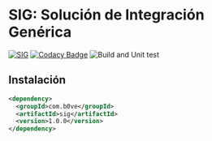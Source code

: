 # SIG: Solución de Integración Genérica

[![SIG](https://maven-badges.herokuapp.com/maven-central/com.b0ve/sig/badge.svg)](https://maven-badges.herokuapp.com/maven-central/com.b0ve/sig)
[![Codacy Badge](https://api.codacy.com/project/badge/Grade/4505e02478d742d09809ac329c4e8b60)](https://app.codacy.com/gh/BorjaLive/SIG?utm_source=github.com&utm_medium=referral&utm_content=BorjaLive/SIG&utm_campaign=Badge_Grade_Settings)
![Build and Unit test](https://github.com/BorjaLive/SIG/actions/workflows/maven.yml/badge.svg)

## Instalación

```xml
<dependency>
  <groupId>com.b0ve</groupId>
  <artifactId>sig</artifactId>
  <version>1.0.0</version>
</dependency>
```
